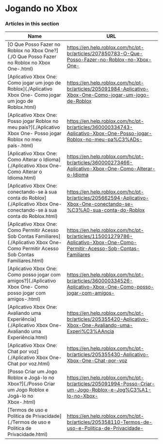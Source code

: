 # Jogando no Xbox  
### Articles in this section
Name|URL
-|-
[O Que Posso Fazer no Roblox no Xbox One?](./O Que Posso Fazer no Roblox no Xbox One-.html) |https://en.help.roblox.com/hc/pt-br/articles/207850783-O-Que-Posso-Fazer-no-Roblox-no-Xbox-One-
[Aplicativo Xbox One: Como jogar um jogo de Roblox](./Aplicativo Xbox One- Como jogar um jogo de Roblox.html) |https://en.help.roblox.com/hc/pt-br/articles/205091984-Aplicativo-Xbox-One-Como-jogar-um-jogo-de-Roblox
[Aplicativo Xbox One: Posso jogar Roblox no meu país?](./Aplicativo Xbox One- Posso jogar Roblox no meu país-.html) |https://en.help.roblox.com/hc/pt-br/articles/360000334743-Aplicativo-Xbox-One-Posso-jogar-Roblox-no-meu-pa%C3%ADs-
[Aplicativo Xbox One: Como Alterar o Idioma](./Aplicativo Xbox One- Como Alterar o Idioma.html) |https://en.help.roblox.com/hc/pt-br/articles/360000273466-Aplicativo-Xbox-One-Como-Alterar-o-Idioma
[Aplicativo Xbox One: conectando-se à sua conta do Roblox](./Aplicativo Xbox One- conectando-se à sua conta do Roblox.html) |https://en.help.roblox.com/hc/pt-br/articles/205662594-Aplicativo-Xbox-One-conectando-se-%C3%A0-sua-conta-do-Roblox
[Aplicativo Xbox One: Como Permitir Acesso Sob Contas Familiares](./Aplicativo Xbox One- Como Permitir Acesso Sob Contas Familiares.html) |https://en.help.roblox.com/hc/pt-br/articles/115001279786-Aplicativo-Xbox-One-Como-Permitir-Acesso-Sob-Contas-Familiares
[Aplicativo Xbox One: Como posso jogar com amigos?](./Aplicativo Xbox One- Como posso jogar com amigos-.html) |https://en.help.roblox.com/hc/pt-br/articles/360000334526-Aplicativo-Xbox-One-Como-posso-jogar-com-amigos-
[Aplicativo Xbox One: Avaliando uma Experiência](./Aplicativo Xbox One- Avaliando uma Experiência.html) |https://en.help.roblox.com/hc/pt-br/articles/205355420-Aplicativo-Xbox-One-Avaliando-uma-Experi%C3%AAncia
[Aplicativo Xbox One: Chat por voz](./Aplicativo Xbox One- Chat por voz.html) |https://en.help.roblox.com/hc/pt-br/articles/205355430-Aplicativo-Xbox-One-Chat-por-voz
[Posso Criar um Jogo Roblox e Jogá-lo no Xbox?](./Posso Criar um Jogo Roblox e Jogá-lo no Xbox-.html) |https://en.help.roblox.com/hc/pt-br/articles/205091994-Posso-Criar-um-Jogo-Roblox-e-Jog%C3%A1-lo-no-Xbox-
[Termos de uso e Politica de Privacidade](./Termos de uso e Politica de Privacidade.html) |https://en.help.roblox.com/hc/pt-br/articles/205358110-Termos-de-uso-e-Politica-de-Privacidade-